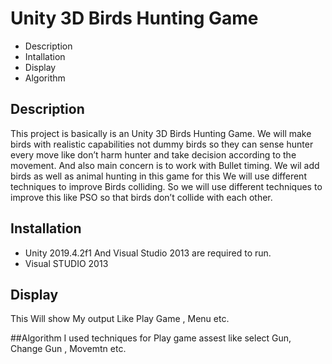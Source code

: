 # Unity 3D Birds Hunting Game
   * Description
   * Intallation
   * Display
   * Algorithm


## Description
This project is basically is an Unity 3D Birds Hunting Game. 
We will make birds with realistic capabilities not dummy birds 
so they can sense hunter every move like don’t harm hunter 
and take decision according to the movement. And also main 
concern is to work with Bullet timing. We wil add birds as well 
as animal hunting in this game for this We will use different techniques 
to improve Birds colliding. So we will use different techniques to improve
 this like PSO so that birds don’t collide with each other.
 
 ## Installation
* Unity  2019.4.2f1 And Visual Studio 2013 are required to run.
* Visual STUDIO 2013

## Display
This Will show My output Like Play Game , Menu etc.

##Algorithm
I used techniques for Play game assest like select Gun, Change Gun , Movemtn etc.
